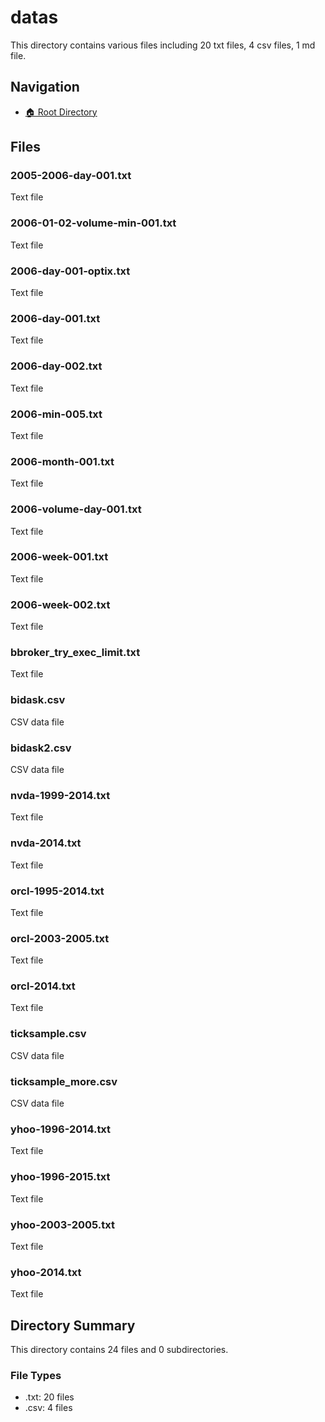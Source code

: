 # datas

This directory contains various files including 20 txt files, 4 csv files, 1 md file.

## Navigation

* [🏠 Root Directory](/datas/..README.md)

## Files

### 2005-2006-day-001.txt

Text file

### 2006-01-02-volume-min-001.txt

Text file

### 2006-day-001-optix.txt

Text file

### 2006-day-001.txt

Text file

### 2006-day-002.txt

Text file

### 2006-min-005.txt

Text file

### 2006-month-001.txt

Text file

### 2006-volume-day-001.txt

Text file

### 2006-week-001.txt

Text file

### 2006-week-002.txt

Text file

### bbroker_try_exec_limit.txt

Text file

### bidask.csv

CSV data file

### bidask2.csv

CSV data file

### nvda-1999-2014.txt

Text file

### nvda-2014.txt

Text file

### orcl-1995-2014.txt

Text file

### orcl-2003-2005.txt

Text file

### orcl-2014.txt

Text file

### ticksample.csv

CSV data file

### ticksample_more.csv

CSV data file

### yhoo-1996-2014.txt

Text file

### yhoo-1996-2015.txt

Text file

### yhoo-2003-2005.txt

Text file

### yhoo-2014.txt

Text file

## Directory Summary

This directory contains 24 files and 0 subdirectories.

### File Types

* .txt: 20 files
* .csv: 4 files
